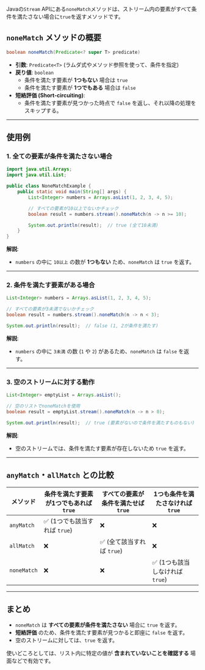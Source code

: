 Javaの`Stream` APIにある`noneMatch`メソッドは、ストリーム内の要素がすべて条件を満たさない場合に`true`を返すメソッドです。

## **`noneMatch` メソッドの概要**
```java
boolean noneMatch(Predicate<? super T> predicate)
```
- **引数**: `Predicate<T>` (ラムダ式やメソッド参照を使って、条件を指定)
- **戻り値**: `boolean`
  - 条件を満たす要素が **1つもない** 場合は `true`
  - 条件を満たす要素が **1つでもある** 場合は `false`
- **短絡評価 (Short-circuiting)**:
  - 条件を満たす要素が見つかった時点で `false` を返し、それ以降の処理をスキップする。

---

## **使用例**
### **1. 全ての要素が条件を満たさない場合**
```java
import java.util.Arrays;
import java.util.List;

public class NoneMatchExample {
    public static void main(String[] args) {
        List<Integer> numbers = Arrays.asList(1, 2, 3, 4, 5);

        // すべての要素が10以上でないかチェック
        boolean result = numbers.stream().noneMatch(n -> n >= 10);

        System.out.println(result);  // true (全て10未満)
    }
}
```
**解説**:
- `numbers` の中に `10以上` の数が **1つもない** ため、`noneMatch` は `true` を返す。

---

### **2. 条件を満たす要素がある場合**
```java
List<Integer> numbers = Arrays.asList(1, 2, 3, 4, 5);

// すべての要素が3未満でないかチェック
boolean result = numbers.stream().noneMatch(n -> n < 3);

System.out.println(result);  // false (1, 2が条件を満たす)
```
**解説**:
- `numbers` の中に `3未満` の数 (`1` や `2`) があるため、`noneMatch` は `false` を返す。

---

### **3. 空のストリームに対する動作**
```java
List<Integer> emptyList = Arrays.asList();

// 空のリストでnoneMatchを使用
boolean result = emptyList.stream().noneMatch(n -> n > 0);

System.out.println(result);  // true (要素がないので条件を満たすものもない)
```
**解説**:
- 空のストリームでは、条件を満たす要素が存在しないため `true` を返す。

---

## **`anyMatch`・`allMatch` との比較**
| メソッド        | 条件を満たす要素が1つでもあれば `true` | すべての要素が条件を満たせば `true` | 1つも条件を満たさなければ `true` |
|---------------|--------------------------|--------------------------|--------------------------|
| `anyMatch`    | ✅ (1つでも該当すれば `true`) | ❌ | ❌ |
| `allMatch`    | ❌ | ✅ (全て該当すれば `true`) | ❌ |
| `noneMatch`   | ❌ | ❌ | ✅ (1つも該当しなければ `true`) |

---

## **まとめ**
- `noneMatch` は **すべての要素が条件を満たさない** 場合に `true` を返す。
- **短絡評価** のため、条件を満たす要素が見つかると即座に `false` を返す。
- 空のストリームに対しては、`true` を返す。

使いどころとしては、リスト内に特定の値が **含まれていないことを確認する** 場面などで有効です。
